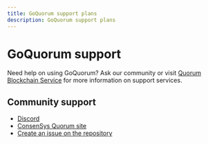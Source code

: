 ```yaml
---
title: GoQuorum support plans
description: GoQuorum support plans
---
```


# GoQuorum support

Need help on using GoQuorum? Ask our community or visit [Quorum Blockchain Service](https://consensys.net/quorum/qbs/) for more information on support services.

## Community support

- [Discord](https://discord.com/invite/consensys)
- [ConsenSys Quorum site](https://consensys.net/quorum/)
- [Create an issue on the repository](https://github.com/ConsenSys/quorum/issues)
